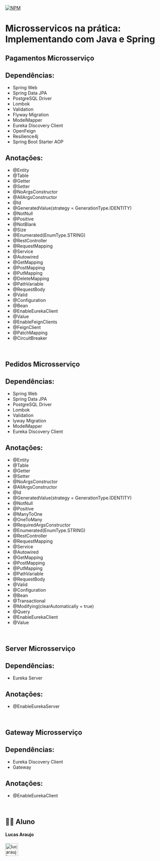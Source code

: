 [![NPM](https://img.shields.io/npm/l/react)](https://github.com/lucarauj/Microsservicos-na-pratica-Implementando-com-Java-e-Spring/blob/main/LICENSE)

# Microsservicos na prática: Implementando com Java e Spring

## Pagamentos Microsserviço

## Dependências:

- Spring Web
- Spring Data JPA
- PostgreSQL Driver
- Lombok
- Validation
- Flyway Migration
- ModelMapper
- Eureka Discovery Client
- OpenFeign
- Resilience4j
- Spring Boot Starter AOP

## Anotações:

- @Entity
- @Table
- @Getter
- @Setter
- @NoArgsConstructor
- @AllArgsConstructor
- @Id
- @GeneratedValue(strategy = GenerationType.IDENTITY)
- @NotNull
- @Positive
- @NotBlank
- @Size
- @Enumerated(EnumType.STRING)
- @RestController
- @RequestMapping
- @Service
- @Autowired
- @GetMapping
- @PostMapping
- @PutMapping
- @DeleteMapping
- @PathVariable
- @RequestBody
- @Valid
- @Configuration
- @Bean
- @EnableEurekaClient
- @Value
- @EnableFeignClients
- @FeignClient
- @PatchMapping
- @CircuitBreaker

<br>

## Pedidos Microsserviço

## Dependências:

- Spring Web
- Spring Data JPA
- PostgreSQL Driver
- Lombok
- Validation
- lyway Migration
- ModelMapper
- Eureka Discovery Client

## Anotações:

- @Entity
- @Table
- @Getter
- @Setter
- @NoArgsConstructor
- @AllArgsConstructor
- @Id
- @GeneratedValue(strategy = GenerationType.IDENTITY)
- @NotNull
- @Positive
- @ManyToOne
- @OneToMany
- @RequiredArgsConstructor
- @Enumerated(EnumType.STRING)
- @RestController
- @RequestMapping
- @Service
- @Autowired
- @GetMapping
- @PostMapping
- @PutMapping
- @PathVariable
- @RequestBody
- @Valid
- @Configuration
- @Bean
- @Transactional
- @Modifying(clearAutomatically = true)
- @Query
- @EnableEurekaClient
- @Value

<br>

## Server Microsserviço

## Dependências:

- Eureka Server

## Anotações:

- @EnableEurekaServer

<br>

## Gateway Microsserviço

## Dependências:

- Eureka Discovery Client 
- Gateway

## Anotações:

- @EnableEurekaClient

<br>

## 👨‍🎓 Aluno

#### Lucas Araujo

<a href="https://www.linkedin.com/in/lucarauj"><img alt="lucarauj | LinkdeIN" width="40px" src="https://user-images.githubusercontent.com/43545812/144035037-0f415fc7-9f96-4517-a370-ccc6e78a714b.png" /></a>

